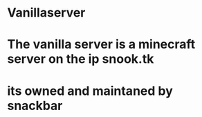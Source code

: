# Vanillaserver
# The vanilla server is a minecraft server on the ip snook.tk
# its owned and maintaned by snackbar
